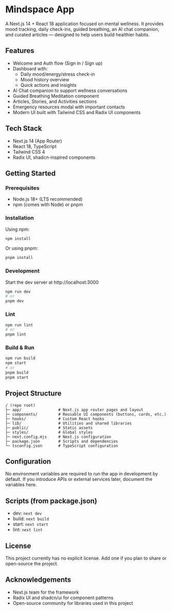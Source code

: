 # Mindspace App

A Next.js 14 + React 18 application focused on mental wellness. It provides mood tracking, daily check-ins, guided breathing, an AI chat companion, and curated articles — designed to help users build healthier habits.

## Features
- Welcome and Auth flow (Sign in / Sign up)
- Dashboard with:
  - Daily mood/energy/stress check-in
  - Mood history overview
  - Quick actions and insights
- AI Chat companion to support wellness conversations
- Guided Breathing Meditation component
- Articles, Stories, and Activities sections
- Emergency resources modal with important contacts
- Modern UI built with Tailwind CSS and Radix UI components

## Tech Stack
- Next.js 14 (App Router)
- React 18, TypeScript
- Tailwind CSS 4
- Radix UI, shadcn-inspired components

## Getting Started

### Prerequisites
- Node.js 18+ (LTS recommended)
- npm (comes with Node) or pnpm

### Installation
Using npm:
```bash
npm install
```

Or using pnpm:
```bash
pnpm install
```

### Development
Start the dev server at http://localhost:3000
```bash
npm run dev
# or
pnpm dev
```

### Lint
```bash
npm run lint
# or
pnpm lint
```

### Build & Run
```bash
npm run build
npm start
# or
pnpm build
pnpm start
```

## Project Structure
```
/ (repo root)
├─ app/                # Next.js app router pages and layout
├─ components/         # Reusable UI components (buttons, cards, etc.)
├─ hooks/              # Custom React hooks
├─ lib/                # Utilities and shared libraries
├─ public/             # Static assets
├─ styles/             # Global styles
├─ next.config.mjs     # Next.js configuration
├─ package.json        # Scripts and dependencies
└─ tsconfig.json       # TypeScript configuration
```

## Configuration
No environment variables are required to run the app in development by default. If you introduce APIs or external services later, document the variables here.

## Scripts (from package.json)
- dev: `next dev`
- build: `next build`
- start: `next start`
- lint: `next lint`

## License
This project currently has no explicit license. Add one if you plan to share or open-source the project.

## Acknowledgements
- Next.js team for the framework
- Radix UI and shadcn/ui for component patterns
- Open-source community for libraries used in this project
